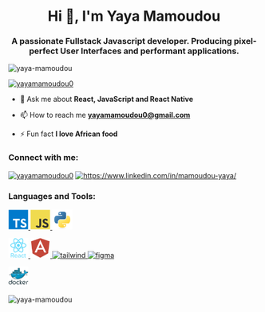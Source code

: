 <h1 align="center">Hi 👋, I'm Yaya Mamoudou</h1>
<h3 align="center">A passionate Fullstack Javascript developer. Producing pixel-perfect User Interfaces and performant applications.</h3>

<p align="left"> <img src="https://komarev.com/ghpvc/?username=yaya-mamoudou&label=Profile%20views&color=0e75b6&style=flat" alt="yaya-mamoudou" /> </p>
<!-- 
<p align="left"> <a href="https://github.com/ryo-ma/github-profile-trophy"><img src="https://github-profile-trophy.vercel.app/?username=yaya-mamoudou" alt="yaya-mamoudou" /></a> </p> -->

<p align="left"> <a href="https://twitter.com/yayamamoudou0" target="blank"><img src="https://img.shields.io/twitter/follow/yayamamoudou0?logo=twitter&style=for-the-badge" alt="yayamamoudou0" /></a> </p>

- 💬 Ask me about **React, JavaScript and React Native**

- 📫 How to reach me **yayamamoudou0@gmail.com**

- ⚡ Fun fact **I love African food**

<h3 align="left">Connect with me:</h3>
<p align="left">
<a href="https://twitter.com/yayamamoudou0" target="blank"><img align="center" src="https://raw.githubusercontent.com/rahuldkjain/github-profile-readme-generator/master/src/images/icons/Social/twitter.svg" alt="yayamamoudou0" height="30" width="40" /></a>
<a href="https://linkedin.com/in/https://www.linkedin.com/in/mamoudou-yaya/" target="blank"><img align="center" src="https://raw.githubusercontent.com/rahuldkjain/github-profile-readme-generator/master/src/images/icons/Social/linked-in-alt.svg" alt="https://www.linkedin.com/in/mamoudou-yaya/" height="30" width="40" /></a>
</p>

<h3 align="left">Languages and Tools:</h3>
<p align="left">
  <a href="https://www.typescriptlang.org/" target="_blank" rel="noreferrer"> <img src="https://raw.githubusercontent.com/devicons/devicon/master/icons/typescript/typescript-original.svg" alt="typescript" width="40" height="40"/> </a> 
  <a href="https://developer.mozilla.org/en-US/docs/Web/JavaScript" target="_blank" rel="noreferrer"> <img src="https://raw.githubusercontent.com/devicons/devicon/master/icons/javascript/javascript-original.svg" alt="javascript" width="40" height="40"/> </a>
  <a href="https://www.python.org" target="_blank" rel="noreferrer"> <img src="https://raw.githubusercontent.com/devicons/devicon/master/icons/python/python-original.svg" alt="python" width="40" height="40"/> </a>
  
  <a href="https://reactjs.org/" target="_blank" rel="noreferrer"> <img src="https://raw.githubusercontent.com/devicons/devicon/master/icons/react/react-original-wordmark.svg" alt="react" width="40" height="40"/> </a>
  <a href="https://angular.dev/" target="_blank" rel="noreferrer"> <img src="https://github.com/devicons/devicon/blob/master/icons/angularjs/angularjs-plain.svg" alt="angular" width="40" height="40"/> </a>
  <a href="https://tailwindcss.com/" target="_blank" rel="noreferrer"> <img src="https://www.vectorlogo.zone/logos/tailwindcss/tailwindcss-icon.svg" alt="tailwind" width="40" height="40"/> </a> 
  <a href="https://www.figma.com/" target="_blank" rel="noreferrer"> <img src="https://www.vectorlogo.zone/logos/figma/figma-icon.svg" alt="figma" width="40" height="40"/> </a>
  
  <a href="https://www.docker.com/" target="_blank" rel="noreferrer"> <img src="https://raw.githubusercontent.com/devicons/devicon/master/icons/docker/docker-original-wordmark.svg" alt="docker" width="40" height="40"/> </a> </p>

<p><img align="center" src="https://github-readme-streak-stats.herokuapp.com/?user=yaya-mamoudou&" alt="yaya-mamoudou" /></p>
